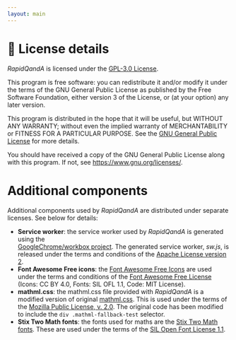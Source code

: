 ```yaml
---
layout: main
---
```


# 📜 License details

_RapidQandA_ is licensed under the [GPL-3.0 License](https://www.gnu.org/licenses/gpl-3.0.en.html#license-text).

This program is free software: you can redistribute it and/or modify
it under the terms of the GNU General Public License as published by
the Free Software Foundation, either version 3 of the License, or
(at your option) any later version.

This program is distributed in the hope that it will be useful,
but WITHOUT ANY WARRANTY; without even the implied warranty of
MERCHANTABILITY or FITNESS FOR A PARTICULAR PURPOSE. See the
[GNU General Public License](https://www.gnu.org/licenses/gpl-3.0.en.html#license-text) for more details.

You should have received a copy of the GNU General Public License
along with this program. If not, see <https://www.gnu.org/licenses/>.

# Additional components

Additional components used by _RapidQandA_ are distributed under separate licenses. See below for
details:

- **Service worker**: the service worker used by _RapidQandA_ is generated
  using the  
  [GoogleChrome/workbox project](https://github.com/GoogleChrome/workbox). The
  generated service worker, _sw.js_, is released under the terms and conditions
  of the
  [Apache License version 2](https://www.apache.org/licenses/LICENSE-2.0.txt).
- **Font Awesome Free icons**: the
  [Font Awesome Free Icons](https://fontawesome.com/) are used under the terms
  and conditions of the
  [Font Awesome Free License](https://fontawesome.com/license/free) (Icons: CC
  BY 4.0, Fonts: SIL OFL 1.1, Code: MIT License).
- **mathml.css**: the mathml.css file provided with _RapidQandA_ is a modified version of original
  [mathml.css](https://github.com/fred-wang/mathml.css). This is used under the
  terms of the [Mozilla Public License, v. 2.0](http://mozilla.org/MPL/2.0/).
  The original code has been modified to include the `div .mathml-fallback-test`
  selector.
- **Stix Two Math fonts**: the fonts used for maths are the [Stix Two Math fonts](https://github.com/stipub/stixfonts). These are used under the terms of the [SIL Open Font License 1.1](http://scripts.sil.org/OFL).
